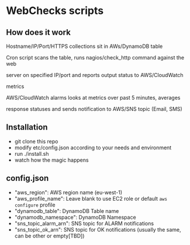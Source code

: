 # WebChecks scripts

## How does it work
Hostname/IP/Port/HTTPS collections sit in AWs/DynamoDB table

Cron script scans the table, runs nagios/check_http command against the web

 server on specified IP/port and reports output status to AWS/CloudWatch

 metrics

AWS/CloudWatch alarms looks at metrics over past 5 minutes, averages

 response statuses and sends notification to AWS/SNS topic (Email, SMS)


## Installation
* git clone this repo
* modify etc/config.json according to your needs and environment
* run ./install.sh
* watch how the magic happens

## config.json
* "aws_region": AWS region name (eu-west-1)
* "aws_profile_name": Leave blank to use EC2 role or default `aws configure` profile
* "dynamodb_table": DynamoDB Table name
* "dynamodb_namespace": DynamoDB Namespace
* "sns_topic_alarm_arn": SNS topic for ALARM notifications
* "sns_topic_ok_arn": SNS topic for OK notifications (usually the same, can be other or empty[TBD])

